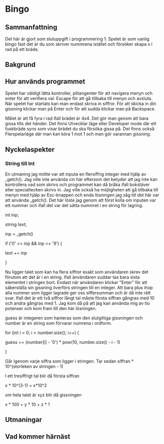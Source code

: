 # Bingo
## Sammanfattning
Det här är gjort som slutuppgift i programmering 1.
Spelet är som vanlig bingo fast det är du som skriver nummrena istället och försöker skapa x i rad på ett bräde.
## Bakgrund

## Hur används programmet
Spelet har väldigt lätta kontroller, piltangenter för att navigera menyn och enter för att verifiera val.
Escape för att gå tillbaka till menyn och avsluta.
När spelet har startats kan man endast skriva in siffror. För att skicka in din gissning klickar man på Enter och för att sudda klickar man på Backspace.

Målet är att få fyra i rad ifall brädet är 4x4. Det gör man genom att bara gissa tills det händer. Det finns Utvecklar läge eller Developer mode där ett fuskbräde syns som visar brädet du ska försöka gissa på.
Det finns också Flerspelarläge där man kan köra 1 mot 1 och man gör varannan gissning.

## Nyckelaspekter
### String till Int
En utmaning jag mötte var att inputa en flersiffrig integer med hjälp av _getch().
Jag ville inte använda cin här eftersom det betyder att jag inte kan kontrollera vad som skrivs och programmet kan då bråka ifall bokstäver eller specialtecken skrivs in. Jag ville också ha möjligheten att gå tillbaka till menyn med hjälp av Esc-knappen och enda lösningen jag såg till det här var att använda _getch().
Det här löste jag genom att först kolla om inputen var ett nummer och ifall det var det sätta nummret i en string för lagring.

int inp;

string text;

inp = _getch()

if ('0' <= inp && inp <= '9') {

  text += inp
  
}

Nu ligger talet som kan ha flera siffror exakt som användaren skrev det förutom att det är i en string.
Ifall änvändaren suddar tas bara sista elementet i stringen bort.
Endast när användaren klickar "Enter" för att säkerställa sin gissning överförs stringen till en integer.
Att bara plus ihop alla nummer som ligger lagrade ger oss siffersumman och är då inte rätt svar. Ifall det är ett två siffror långt tal måste första siffran gångras med 10
och andra gångras med 1. Jag kom då på att jag kan använda mig av tio potenser och kom fram till den här lösningen.

guess är integeren som hanteras som den slutgiltiga gissningen
och number är en string som förvarar numrena i ordform.

for (int i = 0; i < number.size(); i++) {

guess += (number[i] - '0') * pow(10, number.size() - i - 1)

}

Går igenom varje siffra som ligger i stringen. Tar sedan siffran * 10^(storleken av stringen - 1)


I ett tresiffrigt tal blir då första siffran

x * 10^(3-1) = x*10^2

om hela talet är xyz blir då gissningen

x * 100 + y * 10 + z * 1


## Utmaningar

## Vad kommer härnäst

